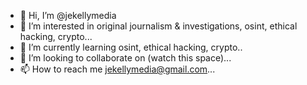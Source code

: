 - 👋 Hi, I’m @jekellymedia
- 👀 I’m interested in original journalism & investigations, osint, ethical hacking, crypto...
- 🌱 I’m currently learning osint, ethical hacking, crypto..
- 💞️ I’m looking to collaborate on (watch this space)...
- 📫 How to reach me jekellymedia@gmail.com...

<!---
jekellymedia/jekellymedia is a ✨ special ✨ repository because its `README.md` (this file) appears on your GitHub profile.
You can click the Preview link to take a look at your changes.
--->
